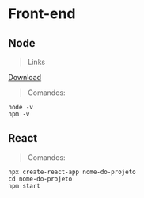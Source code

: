 # Front-end

## Node

> Links

[Download](https://nodejs.org/)

> Comandos:

```
node -v
npm -v
```

## React

> Comandos:

```
npx create-react-app nome-do-projeto
cd nome-do-projeto
npm start
```

<!--
npx create-react-app organo
cd organo
npm start
-->